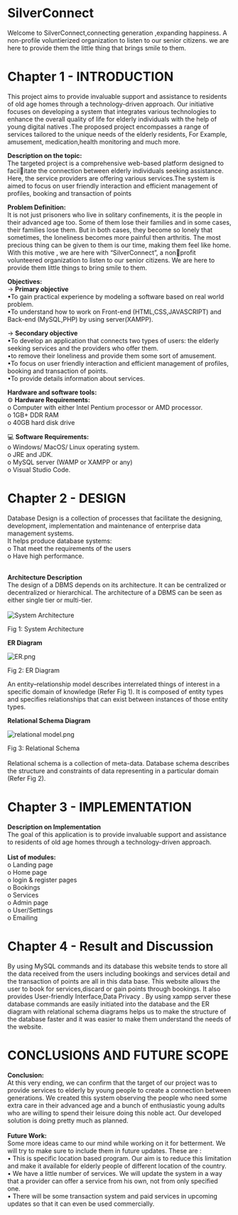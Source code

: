 # **SilverConnect**

Welcome to SilverConnect,connecting generation ,expanding happiness.
A non-profile voluntierized organization to listen to our senior citizens. we
are here to provide them the little thing that brings smile to them.
 
# Chapter 1 - INTRODUCTION <br>
This project aims to provide invaluable support and assistance to
residents of old age homes through a technology-driven approach. Our
initiative focuses on developing a system that integrates various technologies to enhance the overall quality of life for elderly individuals
with the help of young digital natives .The proposed project encompasses a range of services tailored to the unique needs of the elderly residents, For Example, amusement, medication,health monitoring and
much more.


**Description on the topic:** <br>
The targeted project is a comprehensive web-based platform designed to facilitate the connection between elderly individuals seeking assistance. Here, the
service providers are offering various services.The system is aimed to focus
on user friendly interaction and efficient management of profiles, booking
and transaction of points


**Problem Definition:**<br>
It is not just prisoners who live in solitary confinements, it is the people
in their advanced age too. Some of them lose their families and in some
cases, their families lose them. But in both cases, they become so lonely that
sometimes, the loneliness becomes more painful then arthritis.
The most precious thing can be given to them is our time, making them
feel like home. With this motive , we are here with “SilverConnect”, a nonprofit volunteered organization to listen to our senior citizens. We are here
to provide them little things to bring smile to them.


**Objectives:**<br>
-> **Primary objective**<br>
•To gain practical experience by modeling a software based on real world problem. <br>
•To understand how to work on Front-end (HTML,CSS,JAVASCRIPT) and Back-end (MySQL,PHP) by using server(XAMPP).

-> **Secondary objective** <br>
•To develop an application that connects two types of users: the elderly seeking services and the providers who offer them.<br>
•to remove their loneliness and provide them some sort of amusement.<br>
•To focus on user friendly interaction and efficient management of profiles, booking
and transaction of points.<br>
•To provide details information about services. <br>


**Hardware and software tools:**<br>
⚙️	**Hardware Requirements:**<br>
o	Computer with either Intel Pentium processor or AMD processor.<br>
o	1GB+ DDR RAM<br>
o	40GB hard disk drive<br>


💻	**Software Requirements:**<br>
o	Windows/ MacOS/ Linux operating system.<br>
o	JRE and JDK.<br>
o	MySQL server (WAMP or XAMPP or any)<br>
o	Visual Studio Code.<br>

# Chapter 2 - DESIGN<br>
Database Design is a collection of processes that facilitate the designing, development, implementation and maintenance of enterprise data management systems.<br>
It helps produce database systems:<br>
o	That meet the requirements of the users<br>
o	Have high performance.<br><br>

**Architecture Description** <br>
The design of a DBMS depends on its architecture. It can be centralized or decentralized or hierarchical. The architecture of a DBMS can be seen as either single tier or multi-tier.<br><br>
![System Architecture](images/architecture.png)

 
Fig 1: System Architecture

**ER Diagram**

![ER.png](diagram/ER_diagram.png)
 
Fig 2: ER Diagram

An entity–relationship model describes interrelated things of interest in a specific domain of knowledge (Refer Fig 1). It is composed of entity types and specifies relationships that can exist between instances of those entity types.
 
**Relational Schema Diagram**

![relational model.png](diagram/RelationalSchema.png)

 Fig 3: Relational Schema <br><br>
Relational schema is a collection of meta-data. Database schema describes the structure and constraints of data representing in a particular domain (Refer Fig 2).

# Chapter 3 - IMPLEMENTATION <br>
**Description on Implementation**<br>
The goal of this application is to provide invaluable support and assistance to
residents of old age homes through a technology-driven approach. <br><br>
**List of modules:**<br>
o	Landing page<br>
o	Home page<br>
o	login & register pages<br>
o	Bookings<br>
o	Services<br>
o	Admin page<br>
o	User/Settings<br>
o	Emailing<br>


# Chapter 4 - Result and Discussion<br>
By using MySQL commands and its database this website tends to store all the data received from the users including bookings and services detail and the transaction of points are all in this data base. This website allows the user to book for services,discard or gain points through bookings. It also provides  User-friendly Interface,Data Privacy . By using xampp server these database commands are easily initiated into the database and the ER diagram with relational schema diagrams helps us to make the structure of the database faster and it was easier to make them understand the needs of the website.<br>



# CONCLUSIONS AND FUTURE SCOPE
**Conclusion:**<br>
At this very ending, we can confirm that the target of our project was to
provide services to elderly by young people to create a connection between
generations. We created this system observing the people who need some
extra care in their advanced age and a bunch of enthusiastic young adults
who are willing to spend their leisure doing this noble act. Our developed
solution is doing pretty much as planned.<br><br>
**Future Work:**<br>
Some more ideas came to our mind while working on it for betterment. We
will try to make sure to include them in future updates. These are :<br>
• This is specific location based program. Our aim is to reduce this
limitation and make it available for elderly people of different location
of the country.<br>
• We have a little number of services. We will update the system in a
way that a provider can offer a service from his own, not from only
specified one.<br>
• There will be some transaction system and paid services in upcoming
updates so that it can even be used commercially.<br>



